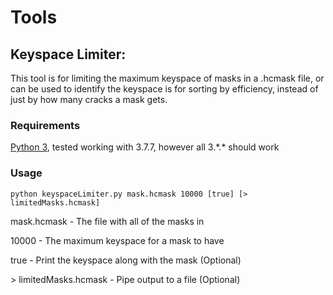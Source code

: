 # Tools

## Keyspace Limiter:

This tool is for limiting the maximum keyspace of masks in a .hcmask file, or can be used to identify the keyspace is for sorting by efficiency, instead of just by how many cracks a mask gets.

### Requirements
[Python 3](https://www.python.org/downloads/), tested working with 3.7.7, however all 3.\*.\* should work

### Usage
```
python keyspaceLimiter.py mask.hcmask 10000 [true] [> limitedMasks.hcmask]
```
mask.hcmask - The file with all of the masks in

10000 - The maximum keyspace for a mask to have

true - Print the keyspace along with the mask (Optional)

 \> limitedMasks.hcmask - Pipe output to a file (Optional)
